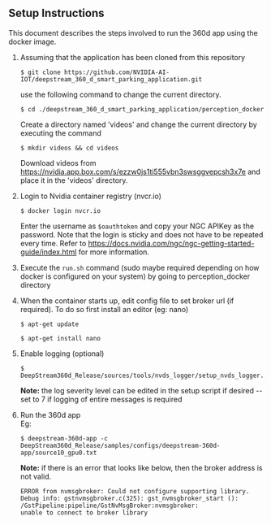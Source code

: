 ## Setup Instructions

This document describes the steps involved to run the 360d app using the docker image.


1. Assuming that the application has been cloned from this repository

       $ git clone https://github.com/NVIDIA-AI-IOT/deepstream_360_d_smart_parking_application.git
   use the following command to change the current directory.

       $ cd ./deepstream_360_d_smart_parking_application/perception_docker 

   Create a directory named 'videos' and change the current directory by executing the command 
   
       $ mkdir videos && cd videos
       
   Download videos from https://nvidia.app.box.com/s/ezzw0js1ti555vbn3swsggvepcsh3x7e and place it in the 'videos' directory.

2. Login to Nvidia container registry (nvcr.io)

       $ docker login nvcr.io

     Enter the username as `$oauthtoken` and copy your NGC APIKey as the password.
     Note that the login is sticky and does not have to be repeated every time.
     Refer to https://docs.nvidia.com/ngc/ngc-getting-started-guide/index.html for more information. 

3. Execute the `run.sh` command (sudo maybe required depending on how docker is configured on your system) by going to perception_docker
   directory

4. When the container starts up, edit config file to set broker url (if required). To do so first install an editor (eg: nano)

       $ apt-get update
    
       $ apt-get install nano

5. Enable logging (optional)

       $ DeepStream360d_Release/sources/tools/nvds_logger/setup_nvds_logger.sh 

    **Note:** the log severity level can be edited in the setup script if desired
    -- set to 7 if logging of entire messages is required

6. Run the 360d app<br/>
Eg:

       $ deepstream-360d-app -c DeepStream360d_Release/samples/configs/deepstream-360d-app/source10_gpu0.txt 


   **Note:** if there is an error that looks like below, then the broker address is not valid.

       ERROR from nvmsgbroker: Could not configure supporting library.
       Debug info: gstnvmsgbroker.c(325): gst_nvmsgbroker_start (): /GstPipeline:pipeline/GstNvMsgBroker:nvmsgbroker:
       unable to connect to broker library
